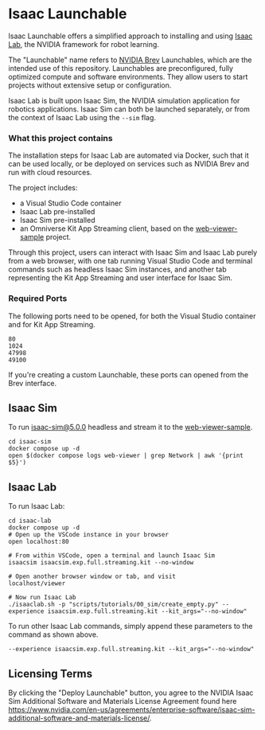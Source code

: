# Isaac Launchable

Isaac Launchable offers a simplified approach to installing and using [Isaac Lab](https://isaac-sim.github.io/IsaacLab/main/index.html), the NVIDIA framework for robot learning.

The "Launchable" name refers to [NVIDIA Brev](https://developer.nvidia.com/brev) Launchables, which are the intended use of this repository. Launchables are preconfigured, fully optimized compute and software environments. They allow users to start projects without extensive setup or configuration.

Isaac Lab is built upon Isaac Sim, the NVIDIA simulation application for robotics applications. Isaac Sim can both be launched separately, or from the context of Isaac Lab using the `--sim` flag.

### What this project contains
The installation steps for Isaac Lab are automated via Docker, such that it can be used locally, or be deployed on services such as NVIDIA Brev and run with cloud resources.

The project includes:
- a Visual Studio Code container
- Isaac Lab pre-installed
- Isaac Sim pre-installed
- an Omniverse Kit App Streaming client, based on the [web-viewer-sample](https://github.com/NVIDIA-Omniverse/web-viewer-sample) project.

Through this project, users can interact with Isaac Sim and Isaac Lab purely from a web browser, with one tab running Visual Studio Code and terminal commands such as headless Isaac Sim instances, and another tab representing the Kit App Streaming and user interface for Isaac Sim.

### Required Ports
The following ports need to be opened, for both the Visual Studio container and for Kit App Streaming.
```
80
1024
47998
49100
```
If you're creating a custom Launchable, these ports can opened from the Brev interface.

## Isaac Sim

To run [isaac-sim@5.0.0](https://catalog.ngc.nvidia.com/orgs/nvidia/containers/isaac-sim) headless and stream it to the [web-viewer-sample](https://github.com/NVIDIA-Omniverse/web-viewer-sample).

```
cd isaac-sim
docker compose up -d
open $(docker compose logs web-viewer | grep Network | awk '{print $5}')
```

## Isaac Lab

To run Isaac Lab:

```
cd isaac-lab
docker compose up -d
# Open up the VSCode instance in your browser
open localhost:80 

# From within VSCode, open a terminal and launch Isaac Sim
isaacsim isaacsim.exp.full.streaming.kit --no-window

# Open another browser window or tab, and visit
localhost/viewer

# Now run Isaac Lab
./isaaclab.sh -p "scripts/tutorials/00_sim/create_empty.py" --experience isaacsim.exp.full.streaming.kit --kit_args="--no-window"
```

To run other Isaac Lab commands, simply append these parameters to the command as shown above.
```
--experience isaacsim.exp.full.streaming.kit --kit_args="--no-window"
```

## Licensing Terms

By clicking the  "Deploy Launchable" button, you agree to the NVIDIA Isaac Sim Additional Software and Materials License Agreement found here https://www.nvidia.com/en-us/agreements/enterprise-software/isaac-sim-additional-software-and-materials-license/.
